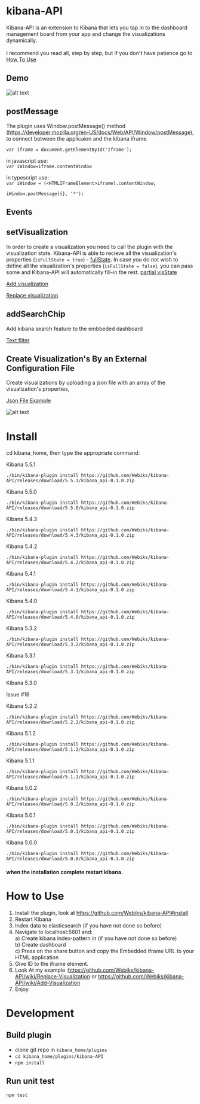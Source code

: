 # kibana-API
Kibana-API is an extension to Kibana that lets you tap in to the dashboard management board from your app and change the visualizations dynamically.</br></br> I recommend you read all, step by step, but if you don't have patience go to [How To Use](https://github.com/Webiks/kibana-API/blob/master/README.md#how-to-use)


## Demo
![alt text](https://github.com/Webiks/kibana-API/blob/master/demo.gif)

## postMessage
The plugin uses Window.postMessage() method (https://developer.mozilla.org/en-US/docs/Web/API/Window/postMessage), to connect between the applicaion and the kibana iframe

`var iframe = document.getElementById('Iframe');`

in javascript use:<br />
 `var iWindow=iframe.contentWindow`
 
in typescript use: <br />
 `var iWindow = (<HTMLIFrameElement>iframe).contentWindow;`
    
`iWindow.postMessage({}, '*');`

## Events
## setVisualization 

In order to create a visualization you need to call the plugin with the visualization state.
Kibana-API is able to recieve all the visualization's properties (`isFullState = true`) -  [fullState](https://github.com/Webiks/kibana-API/wiki/Full-visState).
In case you do not wish to define all the visualization's properties (`isFullState = false`), you can pass some and Kibana-API will automatically fill-in the rest. [partial visState](https://github.com/Webiks/kibana-API/wiki/Partial-visState)

[Add visualization](https://github.com/Webiks/kibana-API/wiki/Add-Visualization)    

[Replace visualization](https://github.com/Webiks/kibana-API/wiki/Replace-Visualization)    

## addSearchChip 

Add kibana search feature to the embbeded dashboard

[Text filter](https://github.com/Webiks/kibana-API/wiki/Search-Text)    

## Create Visualization's By an External Configuration File

Create visualizations by uploading a json file with an array of the visualization's properties,

[Json File Example](https://github.com/Webiks/kibana-API/blob/master/example_vis_defenetion.json)    

![alt text](https://github.com/Webiks/kibana-API/blob/master/demo_file.gif)




# Install
cd kibana_home, then type the appropriate command:

Kibana 5.5.1
```
./bin/kibana-plugin install https://github.com/Webiks/kibana-API/releases/download/5.5.1/kibana_api-0.1.0.zip
```

Kibana 5.5.0
```
./bin/kibana-plugin install https://github.com/Webiks/kibana-API/releases/download/5.5.0/kibana_api-0.1.0.zip
```

Kibana 5.4.3
```
./bin/kibana-plugin install https://github.com/Webiks/kibana-API/releases/download/5.4.3/kibana_api-0.1.0.zip
```

Kibana 5.4.2
```
./bin/kibana-plugin install https://github.com/Webiks/kibana-API/releases/download/5.4.2/kibana_api-0.1.0.zip
```
Kibana 5.4.1
```
./bin/kibana-plugin install https://github.com/Webiks/kibana-API/releases/download/5.4.1/kibana_api-0.1.0.zip
```
Kibana 5.4.0
```
./bin/kibana-plugin install https://github.com/Webiks/kibana-API/releases/download/5.4.0/kibana_api-0.1.0.zip
```
Kibana 5.3.2
```
./bin/kibana-plugin install https://github.com/Webiks/kibana-API/releases/download/5.3.2/kibana_api-0.1.0.zip
```

Kibana 5.3.1

```
./bin/kibana-plugin install https://github.com/Webiks/kibana-API/releases/download/5.3.1/kibana_api-0.1.0.zip
```
Kibana 5.3.0

Issue  #16

Kibana 5.2.2
```
./bin/kibana-plugin install https://github.com/Webiks/kibana-API/releases/download/5.2.2/kibana_api-0.1.0.zip
```

Kibana 5.1.2
```
./bin/kibana-plugin install https://github.com/Webiks/kibana-API/releases/download/5.1.2/kibana_api-0.1.0.zip
```

Kibana 5.1.1
```
./bin/kibana-plugin install https://github.com/Webiks/kibana-API/releases/download/5.1.1/kibana_api-0.1.0.zip
```

Kibana 5.0.2
```
./bin/kibana-plugin install https://github.com/Webiks/kibana-API/releases/download/5.0.2/kibana_api-0.1.0.zip
```

Kibana 5.0.1
```
./bin/kibana-plugin install https://github.com/Webiks/kibana-API/releases/download/5.0.1/kibana_api-0.1.0.zip
```

Kibana 5.0.0
```
./bin/kibana-plugin install https://github.com/Webiks/kibana-API/releases/download/5.0.0/kibana_api-0.1.0.zip
```

#### when the installation complete restart kibana.

# How to Use
1) Install the plugin, look at https://github.com/Webiks/kibana-API#install 
2) Restart Kibana
3) Index data to elasticsearch (if you have not done so before)
4) Navigate to localhost:5601 and:</br>a) Create kibana index-pattern in  (if you have not done so before)</br>b) Create dashboard</br>c) Press on the share button and copy the Embedded iframe URL to your HTML application</br>
5) Give ID to the iframe element.
6) Look At my example :https://github.com/Webiks/kibana-API/wiki/Replace-Visualization or https://github.com/Webiks/kibana-API/wiki/Add-Visualization
7) Enjoy    


# Development

## Build plugin
* clone git repo in `kibana_home/plugins`
* `cd kibana_home/plugins/kibana-API`
* `npm install`

## Run unit test
`npm test`

```


